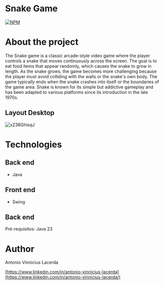# Snake Game
[![NPM](https://img.shields.io/npm/l/react)](https://github.com/lacerdence/snake-game/blob/main/LICENSE) 

# About the project
The Snake game is a classic arcade-style video game where the player controls a snake that moves continuously across the screen. The goal is to eat food items that appear randomly, which causes the snake to grow in length. As the snake grows, the game becomes more challenging because the player must avoid colliding with the walls or the snake's own body. The game typically ends when the snake crashes into itself or the boundaries of the game area. Snake is known for its simple but addictive gameplay and has been adapted to various platforms since its introduction in the late 1970s.

## Layout Desktop
![xZ38GhisqJ](https://github.com/user-attachments/assets/c98af7d5-60b6-4773-8e85-9222ab0cbdf3)


# Technologies
## Back end
- Java

## Front end
- Swing

## Back end
Pré-requisitos: Java 23

# Author

Antonio Vinnicius Lacerda

[https://www.linkedin.com/in/antonio-vinnicius-lacerda](https://www.linkedin.com/in/antonio-vinnicius-lacerda/)
